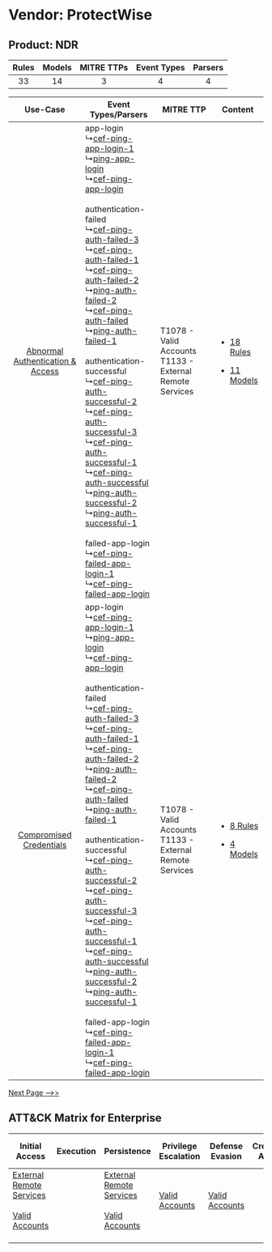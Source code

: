 Vendor: ProtectWise
===================
Product: NDR
------------
| Rules | Models | MITRE TTPs | Event Types | Parsers |
|:-----:|:------:|:----------:|:-----------:|:-------:|
|  33   |   14   |     3      |      4      |    4    |

|    Use-Case    | Event Types/Parsers    | MITRE TTP    | Content    |
|:----:| ---- | ---- | ---- |
| [Abnormal Authentication & Access](../../../UseCases/uc_abnormal_authentication_&_access.md) |  app-login<br> ↳[cef-ping-app-login-1](Ps/pC_cefpingapplogin1.md)<br> ↳[ping-app-login](Ps/pC_pingapplogin.md)<br> ↳[cef-ping-app-login](Ps/pC_cefpingapplogin.md)<br><br> authentication-failed<br> ↳[cef-ping-auth-failed-3](Ps/pC_cefpingauthfailed3.md)<br> ↳[cef-ping-auth-failed-1](Ps/pC_cefpingauthfailed1.md)<br> ↳[cef-ping-auth-failed-2](Ps/pC_cefpingauthfailed2.md)<br> ↳[ping-auth-failed-2](Ps/pC_pingauthfailed2.md)<br> ↳[cef-ping-auth-failed](Ps/pC_cefpingauthfailed.md)<br> ↳[ping-auth-failed-1](Ps/pC_pingauthfailed1.md)<br><br> authentication-successful<br> ↳[cef-ping-auth-successful-2](Ps/pC_cefpingauthsuccessful2.md)<br> ↳[cef-ping-auth-successful-3](Ps/pC_cefpingauthsuccessful3.md)<br> ↳[cef-ping-auth-successful-1](Ps/pC_cefpingauthsuccessful1.md)<br> ↳[cef-ping-auth-successful](Ps/pC_cefpingauthsuccessful.md)<br> ↳[ping-auth-successful-2](Ps/pC_pingauthsuccessful2.md)<br> ↳[ping-auth-successful-1](Ps/pC_pingauthsuccessful1.md)<br><br> failed-app-login<br> ↳[cef-ping-failed-app-login-1](Ps/pC_cefpingfailedapplogin1.md)<br> ↳[cef-ping-failed-app-login](Ps/pC_cefpingfailedapplogin.md)<br> | T1078 - Valid Accounts<br>T1133 - External Remote Services<br> | [<ul><li>18 Rules</li></ul><ul><li>11 Models</li></ul>](RM/r_m_protectwise_ndr_Abnormal_Authentication_&_Access.md) |
|          [Compromised Credentials](../../../UseCases/uc_compromised_credentials.md)          |  app-login<br> ↳[cef-ping-app-login-1](Ps/pC_cefpingapplogin1.md)<br> ↳[ping-app-login](Ps/pC_pingapplogin.md)<br> ↳[cef-ping-app-login](Ps/pC_cefpingapplogin.md)<br><br> authentication-failed<br> ↳[cef-ping-auth-failed-3](Ps/pC_cefpingauthfailed3.md)<br> ↳[cef-ping-auth-failed-1](Ps/pC_cefpingauthfailed1.md)<br> ↳[cef-ping-auth-failed-2](Ps/pC_cefpingauthfailed2.md)<br> ↳[ping-auth-failed-2](Ps/pC_pingauthfailed2.md)<br> ↳[cef-ping-auth-failed](Ps/pC_cefpingauthfailed.md)<br> ↳[ping-auth-failed-1](Ps/pC_pingauthfailed1.md)<br><br> authentication-successful<br> ↳[cef-ping-auth-successful-2](Ps/pC_cefpingauthsuccessful2.md)<br> ↳[cef-ping-auth-successful-3](Ps/pC_cefpingauthsuccessful3.md)<br> ↳[cef-ping-auth-successful-1](Ps/pC_cefpingauthsuccessful1.md)<br> ↳[cef-ping-auth-successful](Ps/pC_cefpingauthsuccessful.md)<br> ↳[ping-auth-successful-2](Ps/pC_pingauthsuccessful2.md)<br> ↳[ping-auth-successful-1](Ps/pC_pingauthsuccessful1.md)<br><br> failed-app-login<br> ↳[cef-ping-failed-app-login-1](Ps/pC_cefpingfailedapplogin1.md)<br> ↳[cef-ping-failed-app-login](Ps/pC_cefpingfailedapplogin.md)<br> | T1078 - Valid Accounts<br>T1133 - External Remote Services<br> | [<ul><li>8 Rules</li></ul><ul><li>4 Models</li></ul>](RM/r_m_protectwise_ndr_Compromised_Credentials.md)    |
[Next Page -->>](2_ds_protectwise_ndr.md)

ATT&CK Matrix for Enterprise
----------------------------
| Initial Access                                                                                                                                   | Execution | Persistence                                                                                                                                      | Privilege Escalation                                                | Defense Evasion                                                     | Credential Access | Discovery | Lateral Movement | Collection | Command and Control                                                                                                                       | Exfiltration | Impact |
| ------------------------------------------------------------------------------------------------------------------------------------------------ | --------- | ------------------------------------------------------------------------------------------------------------------------------------------------ | ------------------------------------------------------------------- | ------------------------------------------------------------------- | ----------------- | --------- | ---------------- | ---------- | ----------------------------------------------------------------------------------------------------------------------------------------- | ------------ | ------ |
| [External Remote Services](https://attack.mitre.org/techniques/T1133)<br><br>[Valid Accounts](https://attack.mitre.org/techniques/T1078)<br><br> |           | [External Remote Services](https://attack.mitre.org/techniques/T1133)<br><br>[Valid Accounts](https://attack.mitre.org/techniques/T1078)<br><br> | [Valid Accounts](https://attack.mitre.org/techniques/T1078)<br><br> | [Valid Accounts](https://attack.mitre.org/techniques/T1078)<br><br> |                   |           |                  |            | [Proxy: Multi-hop Proxy](https://attack.mitre.org/techniques/T1090/003)<br><br>[Proxy](https://attack.mitre.org/techniques/T1090)<br><br> |              |        |